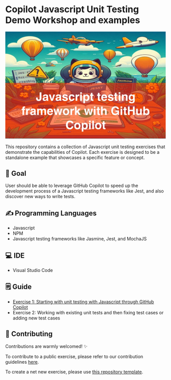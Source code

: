 # Copilot Javascript Unit Testing Demo Workshop and examples
<!-- REPLACE THE TITLE WITH THE NAME OF THE EXERCISE -->

![Cover Image](./images/cover.jpg)

This repository contains a collection of Javascript unit testing exercises that demonstrate the capabilities of Copilot. Each exercise is designed to be a standalone example that showcases a specific feature or concept.

## 🎯 Goal
<!-- ONE SENTENCE ABOUT THE GOAL OF THE EXERCISE -->

User should be able to leverage GitHub Copilot to speed up the development process of a Javascript testing frameworks like Jest, and also discover new ways to write tests.

## ✍️ Programming Languages
<!-- BULLETED LIST OF LANGUAGES INVOLVES -->

- Javascript
- NPM
- Javascript testing frameworks like Jasmine, Jest, and MochaJS

## 💻 IDE
<!-- OPTIONALLY SPECIFY THE IDEs THAT SHOULD BE USED -->
- Visual Studio Code

## 🗒️ Guide
<!-- STEP BY STEP INSTRUCTIONS DETAILING HOW TO COMPLETE THE EXERCISE -->

- [Exercise 1: Starting with unit testing with Javascript through GitHub Copilot](./Exercises/Exercise1-1/README.md)
- Exercise 2: Working with existing unit tests and then fixing test cases or adding new test cases

## 🤝 Contributing
Contributions are warmly welcomed! ✨

To contribute to a public exercise, please refer to our contribution guidelines [here](https://github.com/ps-copilot-sandbox/.github/blob/main/.github/CONTRIBUTING.md).

To create a net new exercise, please use [this repository template](https://github.com/ps-copilot-sandbox/copilot-exercise-template).
